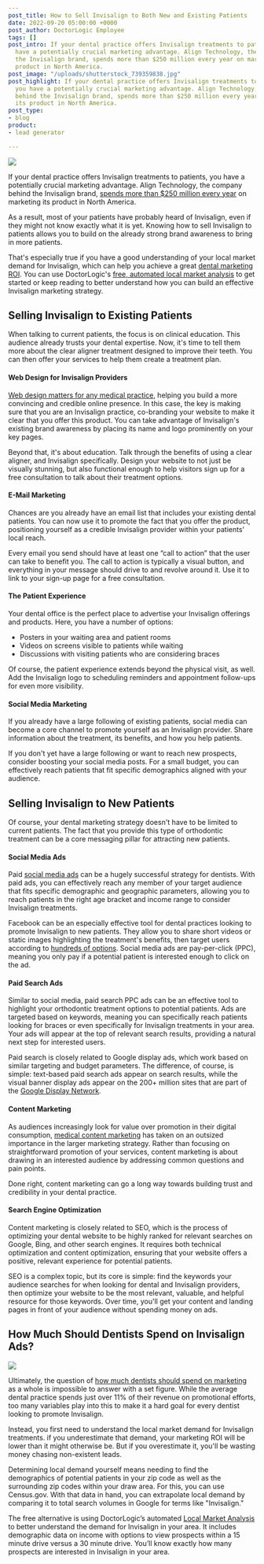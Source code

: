 ```yaml
---
post_title: How to Sell Invisalign to Both New and Existing Patients
date: 2022-09-20 05:00:00 +0000
post_author: DoctorLogic Employee
tags: []
post_intro: If your dental practice offers Invisalign treatments to patients, you
  have a potentially crucial marketing advantage. Align Technology, the company behind
  the Invisalign brand, spends more than $250 million every year on marketing its
  product in North America.
post_image: "/uploads/shutterstock_739359838.jpg"
post_highlight: If your dental practice offers Invisalign treatments to patients,
  you have a potentially crucial marketing advantage. Align Technology, the company
  behind the Invisalign brand, spends more than $250 million every year on marketing
  its product in North America.
post_type:
- blog
product:
- lead generator

---
```

![](/uploads/shutterstock_1072908650.jpg)

If your dental practice offers Invisalign treatments to patients, you have a potentially crucial marketing advantage. Align Technology, the company behind the Invisalign brand, [spends more than $250 million every year](https://investor.aligntech.com/news-releases/news-release-details/align-technology-expands-its-invis-consumer-advertising-campaign#:\~:text=Commenting%20on%20Align's%20expanded%20consumer,500%20million%20potential%20Invisalign%20patients) on marketing its product in North America.

As a result, most of your patients have probably heard of Invisalign, even if they might not know exactly what it is yet. Knowing how to sell Invisalign to patients allows you to build on the already strong brand awareness to bring in more patients.

That's especially true if you have a good understanding of your local market demand for Invisalign, which can help you achieve a great [dental marketing ROI](https://doctorlogic.com/blog/how-to-track-and-increase-your-dental-marketing-roi). You can use DoctorLogic's [free, automated local market analysis](https://doctorlogic.com/analysis) to get started or keep reading to better understand how you can build an effective Invisalign marketing strategy.

## **Selling Invisalign to Existing Patients**

When talking to current patients, the focus is on clinical education. This audience already trusts your dental expertise. Now, it's time to tell them more about the clear aligner treatment designed to improve their teeth. You can then offer your services to help them create a treatment plan.

#### **Web Design for Invisalign Providers**

[Web design matters for any medical practice](https://doctorlogic.com/medical-practice-website-design), helping you build a more convincing and credible online presence. In this case, the key is making sure that you are an Invisalign practice, co-branding your website to make it clear that you offer this product. You can take advantage of Invisalign's existing brand awareness by placing its name and logo prominently on your key pages.

Beyond that, it's about education. Talk through the benefits of using a clear aligner, and Invisalign specifically. Design your website to not just be visually stunning, but also functional enough to help visitors sign up for a free consultation to talk about their treatment options.

#### **E-Mail Marketing**

Chances are you already have an email list that includes your existing dental patients. You can now use it to promote the fact that you offer the product, positioning yourself as a credible Invisalign provider within your patients' local reach.

Every email you send should have at least one “call to action” that the user can take to benefit you. The call to action is typically a visual button, and everything in your message should drive to and revolve around it. Use it to link to your sign-up page for a free consultation.

#### **The Patient Experience**

Your dental office is the perfect place to advertise your Invisalign offerings and products. Here, you have a number of options:

* Posters in your waiting area and patient rooms
* Videos on screens visible to patients while waiting
* Discussions with visiting patients who are considering braces

Of course, the patient experience extends beyond the physical visit, as well. Add the Invisalign logo to scheduling reminders and appointment follow-ups for even more visibility.

#### **Social Media Marketing**

If you already have a large following of existing patients, social media can become a core channel to promote yourself as an Invisalign provider. Share information about the treatment, its benefits, and how you help patients.

If you don't yet have a large following or want to reach new prospects, consider boosting your social media posts. For a small budget, you can effectively reach patients that fit specific demographics aligned with your audience.

## **Selling Invisalign to New Patients**

Of course, your dental marketing strategy doesn't have to be limited to current patients. The fact that you provide this type of orthodontic treatment can be a core messaging pillar for attracting new patients.

#### **Social Media Ads**

Paid [social media ads](https://doctorlogic.com/growth-accelerators/medical-social-media-content) can be a hugely successful strategy for dentists. With paid ads, you can effectively reach any member of your target audience that fits specific demographic and geographic parameters, allowing you to reach patients in the right age bracket and income range to consider Invisalign treatments.

Facebook can be an especially effective tool for dental practices looking to promote Invisalign to new patients. They allow you to share short videos or static images highlighting the treatment's benefits, then target users according to [hundreds of options](https://www.wordstream.com/blog/ws/2016/06/27/facebook-ad-targeting-options-infographic). Social media ads are pay-per-click (PPC), meaning you only pay if a potential patient is interested enough to click on the ad.

#### **Paid Search Ads**

Similar to social media, paid search PPC ads can be an effective tool to highlight your orthodontic treatment options to potential patients. Ads are targeted based on keywords, meaning you can specifically reach patients looking for braces or even specifically for Invisalign treatments in your area. Your ads will appear at the top of relevant search results, providing a natural next step for interested users.

Paid search is closely related to Google display ads, which work based on similar targeting and budget parameters. The difference, of course, is simple: text-based paid search ads appear on search results, while the visual banner display ads appear on the 200+ million sites that are part of the [Google Display Network](https://blog.hubspot.com/marketing/google-display-network).

#### **Content Marketing**

As audiences increasingly look for value over promotion in their digital consumption, [medical content marketing](https://doctorlogic.com/growth-accelerators/healthcare-content-marketing) has taken on an outsized importance in the larger marketing strategy. Rather than focusing on straightforward promotion of your services, content marketing is about drawing in an interested audience by addressing common questions and pain points.

Done right, content marketing can go a long way towards building trust and credibility in your dental practice.

#### **Search Engine Optimization**

Content marketing is closely related to SEO, which is the process of optimizing your dental website to be highly ranked for relevant searches on Google, Bing, and other search engines. It requires both technical optimization and content optimization, ensuring that your website offers a positive, relevant experience for potential patients.

SEO is a complex topic, but its core is simple: find the keywords your audience searches for when looking for dental and Invisalign providers, then optimize your website to be the most relevant, valuable, and helpful resource for those keywords. Over time, you'll get your content and landing pages in front of your audience without spending money on ads.

## **How Much Should Dentists Spend on Invisalign Ads?**

![](/uploads/shutterstock_1490266595.jpg)

Ultimately, the question of [how much dentists should spend on marketing](https://doctorlogic.com/blog/how-much-should-dentists-spend-on-marketing) as a whole is impossible to answer with a set figure. While the average dental practice spends just over 11% of their revenue on promotional efforts, too many variables play into this to make it a hard goal for every dentist looking to promote Invisalign.

Instead, you first need to understand the local market demand for Invisalign treatments. if you underestimate that demand, your marketing ROI will be lower than it might otherwise be. But if you overestimate it, you'll be wasting money chasing non-existent leads.

Determining local demand yourself means needing to find the demographics of potential patients in your zip code as well as the surrounding zip codes within your draw area. For this, you can use Census.gov. With that data in hand, you can extrapolate local demand by comparing it to total search volumes in Google for terms like "Invisalign."

The free alternative is using DoctorLogic’s automated [Local Market Analysis](https://doctorlogic.com/analysis) to better understand the demand for Invisalign in your area. It includes demographic data on income with options to view prospects within a 15 minute drive versus a 30 minute drive. You’ll know exactly how many prospects are interested in Invisalign in your area.